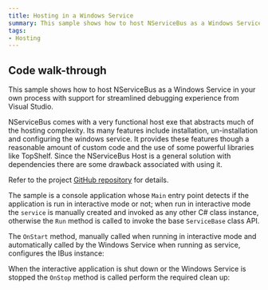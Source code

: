 ```yaml
---
title: Hosting in a Windows Service
summary: This sample shows how to host NServiceBus as a Windows Service in your own process with support for streamlined debugging experience from Visual Studio.
tags:
- Hosting
---
```


## Code walk-through

This sample shows how to host NServiceBus as a Windows Service in your own process with support for streamlined debugging experience from Visual Studio.

NServiceBus comes with a very functional host exe that abstracts much of the hosting complexity. Its many features include installation, un-installation and configuring the windows service. It provides these features though a reasonable amount of custom code and the use of some powerful libraries like TopShelf. Since the NServiceBus Host is a general solution with dependencies there are some drawback associated with using it.

Refer to the project [GitHub repository](https://github.com/Particular/NServiceBus.Bootstrap.WindowsService) for details.

The sample is a console application whose `Main` entry point detects if the application is run in interactive mode or not; when run in interactive mode the `service` is manually created and invoked as any other C# class instance, otherwise the `Run` method is called to invoke the base `ServiceBase` class API.

<!-- import windowsservice-hosting-main -->

The `OnStart` method, manually called when running in interactive mode and automatically called by the Windows Service when running as service, configures the IBus instance:

<!-- import windowsservice-hosting-onstart -->

When the interactive application is shut down or the Windows Service is stopped the `OnStop` method is called perform the required clean up:

<!-- import windowsservice-hosting-onstop -->
